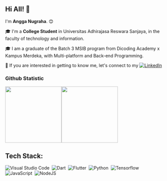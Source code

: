 ## Hi All! 👋
I'm **Angga Nugraha**. 😊

🎓 I'm a **College Student** in Universitas Adhirajasa Reswara Sanjaya, in the faculty of technology and information.

🎓 I am a graduate of the Batch 3 MSIB program from Dicoding Academy x Kampus Merdeka, with Multi-platform and Back-end Programming.

💬 If you are interested in getting to know me, let's connect to my  [![LinkedIn](https://img.shields.io/badge/linkedin-%230077B5.svg?style=flat&logo=linkedin&logoColor=white)](https://www.linkedin.com/in/angga-nugraha-126bb8152/)

### Github Statistic
<p align="left">
<a href="https://github.com/dimasmds"><img height="180em" src="https://github-readme-stats-eight-theta.vercel.app/api?username=angga-nugraha&show_icons=true&theme=algolia&include_all_commits=true&count_private=true"/><img height="180em" src="https://github-readme-stats-eight-theta.vercel.app/api/top-langs/?username=angga-nugraha&layout=compact&langs_count=8&theme=algolia"/>
</a>
</p>

## Tech Stack:
<!-- <img align="left" alt="Visual Studio Code" width="26px" src="https://raw.githubusercontent.com/github/explore/80688e429a7d4ef2fca1e82350fe8e3517d3494d/topics/visual-studio-code/visual-studio-code.png" /> -->
![Visual Studio Code](https://img.shields.io/badge/-Visual%20Studio%20Code-05122A?style=flat&logo=visual-studio-code&logoColor=007ACC)&nbsp;
![Dart](https://img.shields.io/badge/-Dart-05122A?style=flat&logo=dart&logoColor=007ACC)&nbsp;
![Flutter](https://img.shields.io/badge/-Flutter-05122A?style=flat&logo=flutter&logoColor=007ACC)&nbsp;
![Python](https://img.shields.io/badge/-Python-05122A?style=flat&logo=python&logoColor=E6B400)&nbsp;
![Tensorflow](https://img.shields.io/badge/-Tensorflow-05122A?style=flat&logo=tensorflow&logoColor=E47200)&nbsp;
![JavaScript](https://img.shields.io/badge/-JavaScript-05122A?style=flat&logo=javascript&logoColor=E6B400)&nbsp;
![NodeJS](https://img.shields.io/badge/node.js-05122A?style=flat&logo=node.js&logoColor=green)
